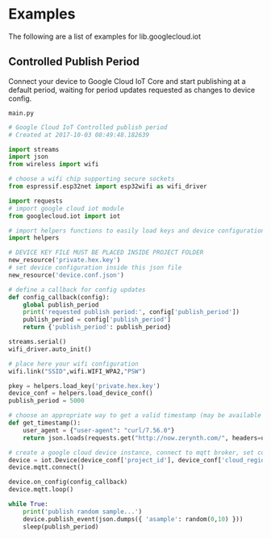 # Examples

The following are a list of examples for lib.googlecloud.iot

## Controlled Publish Period


Connect your device to Google Cloud IoT Core and start publishing at a default period, waiting for period updates requested as changes to device config.



```main.py```

```python
# Google Cloud IoT Controlled publish period
# Created at 2017-10-03 08:49:48.182639

import streams
import json
from wireless import wifi

# choose a wifi chip supporting secure sockets
from espressif.esp32net import esp32wifi as wifi_driver

import requests
# import google cloud iot module
from googlecloud.iot import iot

# import helpers functions to easily load keys and device configuration
import helpers

# DEVICE KEY FILE MUST BE PLACED INSIDE PROJECT FOLDER
new_resource('private.hex.key')
# set device configuration inside this json file
new_resource('device.conf.json')

# define a callback for config updates
def config_callback(config):
    global publish_period
    print('requested publish period:', config['publish_period'])
    publish_period = config['publish_period']
    return {'publish_period': publish_period}

streams.serial()
wifi_driver.auto_init()

# place here your wifi configuration
wifi.link("SSID",wifi.WIFI_WPA2,"PSW")

pkey = helpers.load_key('private.hex.key')
device_conf = helpers.load_device_conf()
publish_period = 5000

# choose an appropriate way to get a valid timestamp (may be available through hardware RTC)
def get_timestamp():
    user_agent = {"user-agent": "curl/7.56.0"}
    return json.loads(requests.get("http://now.zerynth.com/", headers=user_agent).content)['now']['epoch']

# create a google cloud device instance, connect to mqtt broker, set config callback and start mqtt reception loop
device = iot.Device(device_conf['project_id'], device_conf['cloud_region'], device_conf['registry_id'], device_conf['device_id'], pkey, get_timestamp)
device.mqtt.connect()

device.on_config(config_callback)
device.mqtt.loop()

while True:
    print('publish random sample...')
    device.publish_event(json.dumps({ 'asample': random(0,10) }))
    sleep(publish_period)


```
